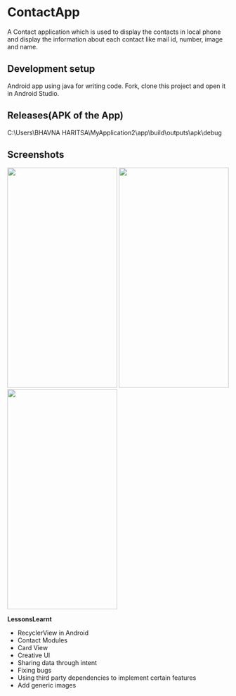 # ContactApp
A Contact application which is used to display the contacts in local phone and display the information about each contact like mail id, number, image and name.


## Development setup
Android app using java for writing code. Fork, clone this project and open it in Android Studio.  

## Releases(APK of the App)
C:\Users\BHAVNA HARITSA\MyApplication2\app\build\outputs\apk\debug


## Screenshots
<img src="https://user-images.githubusercontent.com/37215508/56875419-7beb5080-6a5e-11e9-9721-b40726a3f0aa.jpg" width="250" height="500"/>
<img src="https://user-images.githubusercontent.com/37215508/56875434-8efe2080-6a5e-11e9-832f-2cc1a88a53b9.jpg" width="250" height="500"/>
<img src="https://user-images.githubusercontent.com/37215508/56875443-9b827900-6a5e-11e9-9fca-b20689143cfd.jpg" width="250" height="500"/>



**LessonsLearnt**
* RecyclerView in Android
* Contact Modules
* Card View
* Creative UI
* Sharing data through intent
* Fixing bugs
* Using third party dependencies to implement certain features
* Add generic images
